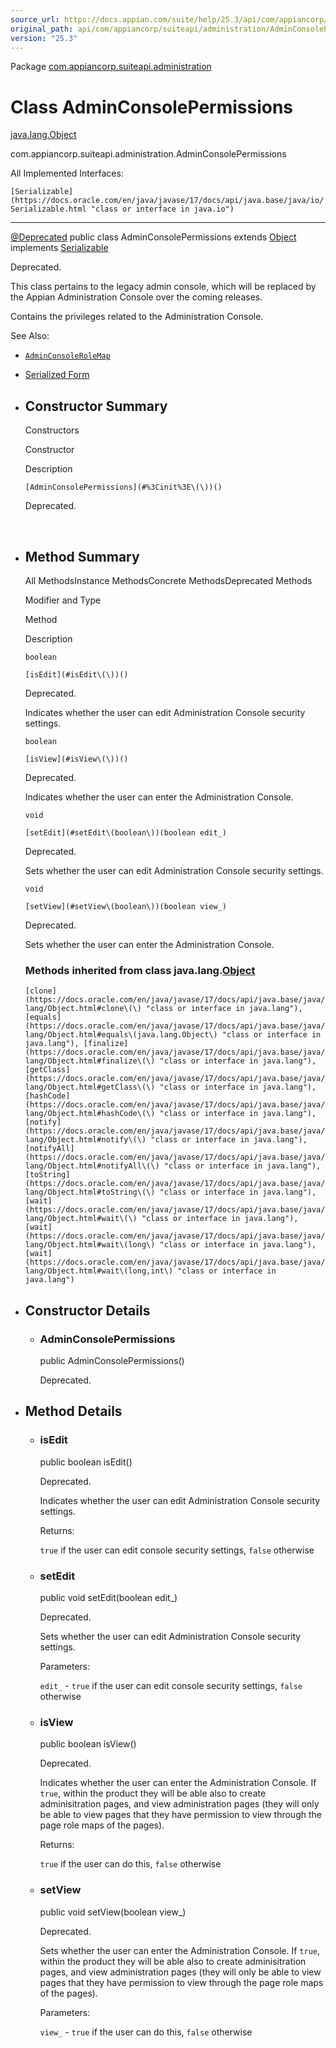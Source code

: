 ```yaml
---
source_url: https://docs.appian.com/suite/help/25.3/api/com/appiancorp/suiteapi/administration/AdminConsolePermissions.html
original_path: api/com/appiancorp/suiteapi/administration/AdminConsolePermissions.html
version: "25.3"
---
```


Package [com.appiancorp.suiteapi.administration](package-summary.html)

# Class AdminConsolePermissions

[java.lang.Object](https://docs.oracle.com/en/java/javase/17/docs/api/java.base/java/lang/Object.html "class or interface in java.lang")

com.appiancorp.suiteapi.administration.AdminConsolePermissions

All Implemented Interfaces:

`[Serializable](https://docs.oracle.com/en/java/javase/17/docs/api/java.base/java/io/Serializable.html "class or interface in java.io")`

* * *

[@Deprecated](https://docs.oracle.com/en/java/javase/17/docs/api/java.base/java/lang/Deprecated.html "class or interface in java.lang") public class AdminConsolePermissions extends [Object](https://docs.oracle.com/en/java/javase/17/docs/api/java.base/java/lang/Object.html "class or interface in java.lang") implements [Serializable](https://docs.oracle.com/en/java/javase/17/docs/api/java.base/java/io/Serializable.html "class or interface in java.io")

Deprecated.

This class pertains to the legacy admin console, which will be replaced by the Appian Administration Console over the coming releases.

Contains the privileges related to the Administration Console.

See Also:

-   [`AdminConsoleRoleMap`](AdminConsoleRoleMap.html "class in com.appiancorp.suiteapi.administration")
-   [Serialized Form](../../../../serialized-form.html#com.appiancorp.suiteapi.administration.AdminConsolePermissions)

-   ## Constructor Summary

    Constructors

    Constructor

    Description

    `[AdminConsolePermissions](#%3Cinit%3E\(\))()`

    Deprecated.

     

-   ## Method Summary

    All MethodsInstance MethodsConcrete MethodsDeprecated Methods

    Modifier and Type

    Method

    Description

    `boolean`

    `[isEdit](#isEdit\(\))()`

    Deprecated.

    Indicates whether the user can edit Administration Console security settings.

    `boolean`

    `[isView](#isView\(\))()`

    Deprecated.

    Indicates whether the user can enter the Administration Console.

    `void`

    `[setEdit](#setEdit\(boolean\))(boolean edit_)`

    Deprecated.

    Sets whether the user can edit Administration Console security settings.

    `void`

    `[setView](#setView\(boolean\))(boolean view_)`

    Deprecated.

    Sets whether the user can enter the Administration Console.

    ### Methods inherited from class java.lang.[Object](https://docs.oracle.com/en/java/javase/17/docs/api/java.base/java/lang/Object.html "class or interface in java.lang")

    `[clone](https://docs.oracle.com/en/java/javase/17/docs/api/java.base/java/lang/Object.html#clone\(\) "class or interface in java.lang"), [equals](https://docs.oracle.com/en/java/javase/17/docs/api/java.base/java/lang/Object.html#equals\(java.lang.Object\) "class or interface in java.lang"), [finalize](https://docs.oracle.com/en/java/javase/17/docs/api/java.base/java/lang/Object.html#finalize\(\) "class or interface in java.lang"), [getClass](https://docs.oracle.com/en/java/javase/17/docs/api/java.base/java/lang/Object.html#getClass\(\) "class or interface in java.lang"), [hashCode](https://docs.oracle.com/en/java/javase/17/docs/api/java.base/java/lang/Object.html#hashCode\(\) "class or interface in java.lang"), [notify](https://docs.oracle.com/en/java/javase/17/docs/api/java.base/java/lang/Object.html#notify\(\) "class or interface in java.lang"), [notifyAll](https://docs.oracle.com/en/java/javase/17/docs/api/java.base/java/lang/Object.html#notifyAll\(\) "class or interface in java.lang"), [toString](https://docs.oracle.com/en/java/javase/17/docs/api/java.base/java/lang/Object.html#toString\(\) "class or interface in java.lang"), [wait](https://docs.oracle.com/en/java/javase/17/docs/api/java.base/java/lang/Object.html#wait\(\) "class or interface in java.lang"), [wait](https://docs.oracle.com/en/java/javase/17/docs/api/java.base/java/lang/Object.html#wait\(long\) "class or interface in java.lang"), [wait](https://docs.oracle.com/en/java/javase/17/docs/api/java.base/java/lang/Object.html#wait\(long,int\) "class or interface in java.lang")`

-   ## Constructor Details

    -   ### AdminConsolePermissions

        public AdminConsolePermissions()

        Deprecated.

-   ## Method Details

    -   ### isEdit

        public boolean isEdit()

        Deprecated.

        Indicates whether the user can edit Administration Console security settings.

        Returns:

        `true` if the user can edit console security settings, `false` otherwise

    -   ### setEdit

        public void setEdit(boolean edit\_)

        Deprecated.

        Sets whether the user can edit Administration Console security settings.

        Parameters:

        `edit_` - `true` if the user can edit console security settings, `false` otherwise

    -   ### isView

        public boolean isView()

        Deprecated.

        Indicates whether the user can enter the Administration Console. If `true`, within the product they will be able also to create adminisitration pages, and view administration pages (they will only be able to view pages that they have permission to view through the page role maps of the pages).

        Returns:

        `true` if the user can do this, `false` otherwise

    -   ### setView

        public void setView(boolean view\_)

        Deprecated.

        Sets whether the user can enter the Administration Console. If `true`, within the product they will be able also to create adminisitration pages, and view administration pages (they will only be able to view pages that they have permission to view through the page role maps of the pages).

        Parameters:

        `view_` - `true` if the user can do this, `false` otherwise